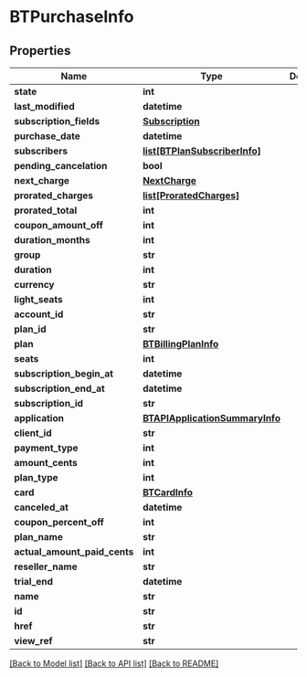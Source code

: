 # BTPurchaseInfo

## Properties
Name | Type | Description | Notes
------------ | ------------- | ------------- | -------------
**state** | **int** |  | [optional] 
**last_modified** | **datetime** |  | [optional] 
**subscription_fields** | [**Subscription**](Subscription.md) |  | [optional] 
**purchase_date** | **datetime** |  | [optional] 
**subscribers** | [**list[BTPlanSubscriberInfo]**](BTPlanSubscriberInfo.md) |  | [optional] 
**pending_cancelation** | **bool** |  | [optional] 
**next_charge** | [**NextCharge**](NextCharge.md) |  | [optional] 
**prorated_charges** | [**list[ProratedCharges]**](ProratedCharges.md) |  | [optional] 
**prorated_total** | **int** |  | [optional] 
**coupon_amount_off** | **int** |  | [optional] 
**duration_months** | **int** |  | [optional] 
**group** | **str** |  | [optional] 
**duration** | **int** |  | [optional] 
**currency** | **str** |  | [optional] 
**light_seats** | **int** |  | [optional] 
**account_id** | **str** |  | [optional] 
**plan_id** | **str** |  | [optional] 
**plan** | [**BTBillingPlanInfo**](BTBillingPlanInfo.md) |  | [optional] 
**seats** | **int** |  | [optional] 
**subscription_begin_at** | **datetime** |  | [optional] 
**subscription_end_at** | **datetime** |  | [optional] 
**subscription_id** | **str** |  | [optional] 
**application** | [**BTAPIApplicationSummaryInfo**](BTAPIApplicationSummaryInfo.md) |  | [optional] 
**client_id** | **str** |  | [optional] 
**payment_type** | **int** |  | [optional] 
**amount_cents** | **int** |  | [optional] 
**plan_type** | **int** |  | [optional] 
**card** | [**BTCardInfo**](BTCardInfo.md) |  | [optional] 
**canceled_at** | **datetime** |  | [optional] 
**coupon_percent_off** | **int** |  | [optional] 
**plan_name** | **str** |  | [optional] 
**actual_amount_paid_cents** | **int** |  | [optional] 
**reseller_name** | **str** |  | [optional] 
**trial_end** | **datetime** |  | [optional] 
**name** | **str** |  | [optional] 
**id** | **str** |  | [optional] 
**href** | **str** |  | [optional] 
**view_ref** | **str** |  | [optional] 

[[Back to Model list]](../README.md#documentation-for-models) [[Back to API list]](../README.md#documentation-for-api-endpoints) [[Back to README]](../README.md)


